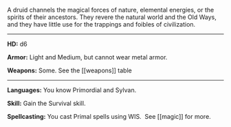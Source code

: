 A druid channels the magical forces of nature, elemental energies, or the spirits of their ancestors. They revere the natural world and the Old Ways, and they have little use for the trappings and foibles of civilization. 

---

**HD:** d6  

**Armor:** Light and Medium, but cannot wear metal armor.  

**Weapons:** Some. See the [[weapons]] table

---

**Languages:** You know Primordial and Sylvan.  

**Skill:** Gain the Survival skill.

**Spellcasting:** You cast Primal spells using WIS.  See [[magic]] for more.